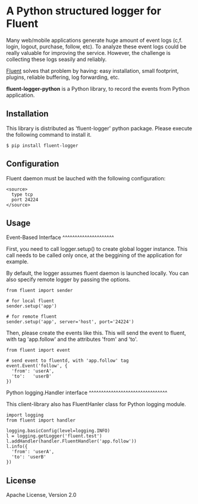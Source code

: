 A Python structured logger for Fluent
=====================================

Many web/mobile applications generate huge amount of event logs (c,f. login, logout, purchase, follow, etc). To analyze these event logs could be really valuable for improving the service. However, the challenge is collecting these logs seasily and reliably.

[Fluent](http://github.com/fluent/fluent) solves that problem by having: easy installation, small footprint, plugins, reliable buffering, log forwarding, etc.

**fluent-logger-python** is a Python library, to record the events from Python application.

Installation
------------

This library is distributed as 'fluent-logger' python package. Please execute the following command to install it.

    $ pip install fluent-logger

Configuration
-------------

Fluent daemon must be lauched with the following configuration:

    <source>
      type tcp
      port 24224
    </source>

Usage
-----

Event-Based Interface
^^^^^^^^^^^^^^^^^^^^^

First, you need to call logger.setup() to create global logger instance. This call needs to be called only once, at the beggining of the application for example.

By default, the logger assumes fluent daemon is launched locally. You can also specify remote logger by passing the options.

    from fluent import sender
    
    # for local fluent
    sender.setup('app')
    
    # for remote fluent
    sender.setup('app', server='host', port='24224')

Then, please create the events like this. This will send the event to fluent, with tag 'app.follow' and the attributes 'from' and 'to'.

    from fluent import event

    # send event to fluentd, with 'app.follow' tag
    event.Event('follow', {
      'from': 'userA',
      'to':   'userB'
    })
    
Python logging.Handler interface
^^^^^^^^^^^^^^^^^^^^^^^^^^^^^^^^

This client-library also has FluentHanler class for Python logging module.

    import logging
    from fluent import handler
    
    logging.basicConfig(level=logging.INFO)
    l = logging.getLogger('fluent.test')
    l.addHandler(handler.FluentHandler('app.follow'))
    l.info({
      'from': 'userA',
      'to': 'userB'
    })

License
-------

Apache License, Version 2.0
